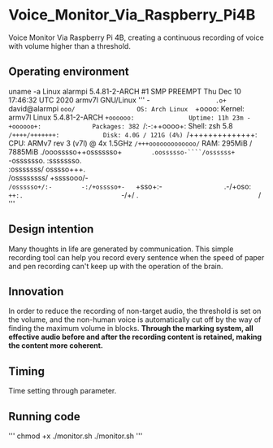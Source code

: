 # Voice_Monitor_Via_Raspberry_Pi4B
Voice Monitor Via Raspberry Pi 4B, creating a continuous recording of voice with volume higher than a threshold.

## Operating environment

uname -a
Linux alarmpi 5.4.81-2-ARCH #1 SMP PREEMPT Thu Dec 10 17:46:32 UTC 2020 armv7l GNU/Linux
'''
                   -`                 
                  .o+`                 david@alarmpi
                 `ooo/                 OS: Arch Linux 
                `+oooo:                Kernel: armv7l Linux 5.4.81-2-ARCH
               `+oooooo:               Uptime: 11h 23m
               -+oooooo+:              Packages: 382
             `/:-:++oooo+:             Shell: zsh 5.8
            `/++++/+++++++:            Disk: 4.0G / 121G (4%)
           `/++++++++++++++:           CPU: ARMv7 rev 3 (v7l) @ 4x 1.5GHz
          `/+++ooooooooooooo/`         RAM: 295MiB / 7885MiB
         ./ooosssso++osssssso+`       
        .oossssso-````/ossssss+`      
       -osssssso.      :ssssssso.     
      :osssssss/        osssso+++.    
     /ossssssss/        +ssssooo/-    
   `/ossssso+/:-        -:/+osssso+-  
  `+sso+:-`                 `.-/+oso: 
 `++:.                           `-/+/
 .`                                 `/
'''

## Design intention
Many thoughts in life are generated by communication. This simple recording tool can help you record every sentence when the speed of paper and pen recording can't keep up with the operation of the brain.

## Innovation
In order to reduce the recording of non-target audio, the threshold is set on the volume, and the non-human voice is automatically cut off by the way of finding the maximum volume in blocks. **Through the marking system, all effective audio before and after the recording content is retained, making the content more coherent.**

## Timing
Time setting through parameter.

## Running code
'''
chmod +x ./monitor.sh
./monitor.sh
'''
